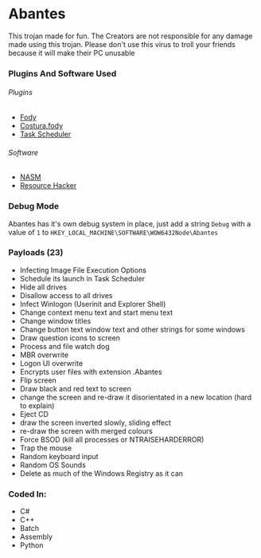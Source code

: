 # Abantes
This trojan made for fun.
The Creators are not responsible for any damage made using this trojan.
Please don't use this virus to troll your friends because it will make their PC unusable
### Plugins And Software Used
###### Plugins
* [Fody](https://github.com/Fody/Fody)
* [Costura.fody](https://github.com/Fody/Costura)
* [Task Scheduler](https://github.com/dahall/TaskScheduler)
###### Software
* [NASM](http://nasm.us)
* [Resource Hacker](http://www.angusj.com/resourcehacker/)
### Debug Mode
Abantes has it's own debug system in place, just add a string `Debug` with a value of `1` to
`HKEY_LOCAL_MACHINE\SOFTWARE\WOW6432Node\Abantes`
### Payloads (23)
* Infecting Image File Execution Options
* Schedule its launch in Task Scheduler
* Hide all drives
* Disallow access to all drives
* Infect Winlogon (Userinit and Explorer Shell)
* Change context menu text and start menu text
* Change window titles
* Change button text window text and other strings for some windows
* Draw question icons to screen
* Process and file watch dog
* MBR overwrite
* Logon UI overwrite
* Encrypts user files with extension .Abantes
* Flip screen
* Draw black and red text to screen
* change the screen and re-draw it disorientated in a new location (hard to explain)
* Eject CD
* draw the screen inverted slowly, sliding effect
* re-draw the screen with merged colours
* Force BSOD (kill all processes or NTRAISEHARDERROR)
* Trap the mouse
* Random keyboard input
* Random OS Sounds
* Delete as much of the Windows Registry as it can
### Coded In:
* C#
* C++
* Batch
* Assembly
* Python
